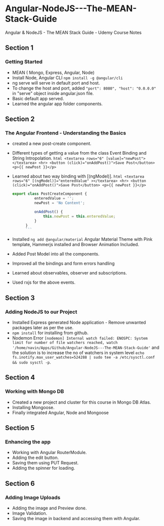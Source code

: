 # Angular-NodeJS---The-MEAN-Stack-Guide

Angular &amp; NodeJS - The MEAN Stack Guide - Udemy Course Notes

## Section 1

### Getting Started

- MEAN ( Mongo, Express, Angular, Node)
- Install Node, Angular CLI `npm install -g @angular/cli`
- ng serve will serve in default port and host.
- To change the host and port, added `"port": 8080", "host": "0.0.0.0"` in "serve" object inside angular.json file.
- Basic default app served.
- Learned the angular app folder components.

## Section 2

### The Angular Frontend - Understanding the Basics

- created a new post-create component.
- Different types of getting a value from the class Event Binding and String Intropolation.
  `html <textarea rows="6" [value]="newPost"></textarea> <hr> <button (click)="onAddPost()">Save Post</button> <p>{{ newPost }}</p>`
- Learned about two way binding with [(ngModel)].
  `html <textarea rows="6" [(ngModel)]="enteredValue" ></textarea> <hr> <button (click)="onAddPost()">Save Post</button> <p>{{ newPost }}</p>`

  ````ts
  export class PostCreateComponent {
      	    enteredValue = '';
      	    newPost = 'No Content';

      	    onAddPost() {
      	        this.newPost = this.enteredValue;
      	    }
      	}
      	```
  ````

- Installed `ng add @angular/material` Angular Material Theme with Pink template, Hammerjs installed and Browser Animation Included.
- Added Post Model into all the components.
- Improved all the bindings and form errors handling
- Learned about observables, observer and subscriptions.
- Used rxjs for the above events.

## Section 3

### Adding NodeJS to our Project

- Installed Express generated Node application - Remove unwanted packages later as per the use.
- `npm install` for installing from github.
- Nodemon Error `[nodemon] Internal watch failed: ENOSPC: System limit for number of file watchers reached, watch '/home/navin/Apps/Github/Angular-NodeJS---The-MEAN-Stack-Guide'` and the solution is to increase the no of watchers in system level `echo fs.inotify.max_user_watches=524288 | sudo tee -a /etc/sysctl.conf && sudo sysctl -p`.

## Section 4

### Working with Mongo DB

- Created a new project and cluster for this course in Mongo DB Atlas.
- Installing Mongoose.
- Finally integrated Angular, Node and Mongoose

## Section 5

### Enhancing the app

- Working with Angular RouterModule.
- Adding the edit button.
- Saving them using PUT Request.
- Adding the spinner for loading.

## Section 6

### Adding Image Uploads

- Adding the image and Preview done.
- Image Validation.
- Saving the image in backend and accessing them with Angular.
